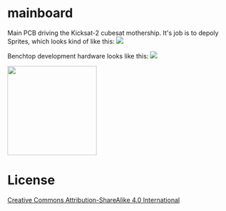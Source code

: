 # mainboard

Main PCB driving the Kicksat-2 cubesat mothership. It's job is to depoly Sprites, which looks kind  of like this:
<img src="https://github.com/kicksat/mainboard/blob/master/cam/deployment.gif">

Benchtop development hardware looks like this:
<img src="https://github.com/kicksat/mainboard/blob/master/cam/20180624_201043.jpg">

<img src="https://github.com/kicksat/mainboard/blob/master/cam/KMB-21.png" width="200">



# License

[Creative Commons Attribution-ShareAlike 4.0 International](https://creativecommons.org/licenses/by-sa/4.0/)
